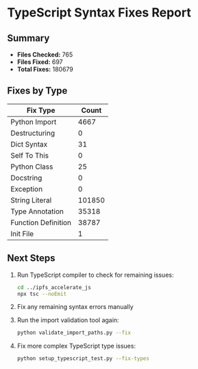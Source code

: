 # TypeScript Syntax Fixes Report

## Summary

- **Files Checked:** 765
- **Files Fixed:** 697
- **Total Fixes:** 180679

## Fixes by Type

| Fix Type | Count |
|----------|-------|
| Python Import | 4667 |
| Destructuring | 0 |
| Dict Syntax | 31 |
| Self To This | 0 |
| Python Class | 25 |
| Docstring | 0 |
| Exception | 0 |
| String Literal | 101850 |
| Type Annotation | 35318 |
| Function Definition | 38787 |
| Init File | 1 |

## Next Steps

1. Run TypeScript compiler to check for remaining issues:
   ```bash
   cd ../ipfs_accelerate_js
   npx tsc --noEmit
   ```

2. Fix any remaining syntax errors manually

3. Run the import validation tool again:
   ```bash
   python validate_import_paths.py --fix
   ```

4. Fix more complex TypeScript type issues:
   ```bash
   python setup_typescript_test.py --fix-types
   ```

